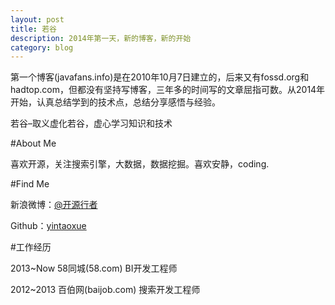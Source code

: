 ```yaml
---
layout: post
title: 若谷
description: 2014年第一天，新的博客，新的开始
category: blog
---
```


第一个博客(javafans.info)是在2010年10月7日建立的，后来又有fossd.org和hadtop.com，但都没有坚持写博客，三年多的时间写的文章屈指可数。从2014年开始，认真总结学到的技术点，总结分享感悟与经验。

若谷–取义虚化若谷，虚心学习知识和技术

#About Me

喜欢开源，关注搜索引擎，大数据，数据挖掘。喜欢安静，coding.

#Find Me

新浪微博：[@开源行者](http://www.weibo.com/fossd/)

Github：[yintaoxue](https://github.com/yintaoxue/)

#工作经历

2013~Now    58同城(58.com)  BI开发工程师

2012~2013   百伯网(baijob.com) 搜索开发工程师

